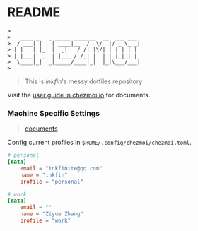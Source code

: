 # README
```
>
>   ____ _   _ _____ _______  __  ___ ___ 
>  / ___| | | | ____|__  /  \/  |/ _ \_ _|
> | |   | |_| |  _|   / /| |\/| | | | | | 
> | |___|  _  | |___ / /_| |  | | |_| | | 
>  \____|_| |_|_____/____|_|  |_|\___/___|
>
```

> This is *inkfin*'s messy dotfiles repository

Visit the [user guide in chezmoi.io](https://www.chezmoi.io/user-guide/command-overview/) for documents.

### Machine Specific Settings

> [documents](https://www.chezmoi.io/user-guide/manage-machine-to-machine-differences/)

Config current profiles in `$HOME/.config/chezmoi/chezmoi.toml`.

```toml
# personal
[data]
    email = "inkfinite@qq.com"
    name = "inkfin"
    profile = "personal"

# work
[data]
    email = ""
    name = "Ziyue Zhang"
    profile = "work"
```


